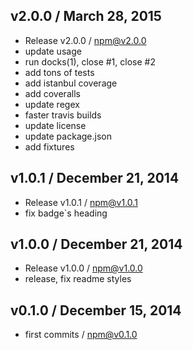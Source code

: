 

## v2.0.0 / March 28, 2015
- Release v2.0.0 / npm@v2.0.0
- update usage
- run docks(1), close #1, close #2
- add tons of tests
- add istanbul coverage
- add coveralls
- update regex
- faster travis builds
- update license
- update package.json
- add fixtures

## v1.0.1 / December 21, 2014
- Release v1.0.1 / npm@v1.0.1
- fix badge`s heading

## v1.0.0 / December 21, 2014
- Release v1.0.0 / npm@v1.0.0
- release, fix readme styles

## v0.1.0 / December 15, 2014
- first commits / npm@v0.1.0
